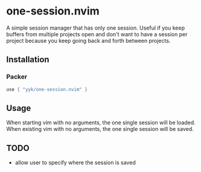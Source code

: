 # one-session.nvim
A simple session manager that has only one session.
Useful if you keep buffers from multiple projects open and don't want to have a session per project because you keep going back and forth between projects.

## Installation

### Packer
```lua
use { "yyk/one-session.nvim" }
```

## Usage
When starting vim with no arguments, the one single session will be loaded.  
When existing vim with no arguments, the one single session will be saved.

## TODO
* allow user to specify where the session is saved
